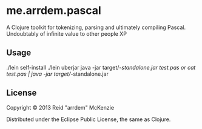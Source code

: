 # me.arrdem.pascal

A Clojure toolkit for tokenizing, parsing and ultimately compiling Pascal.
Undoubtably of infinite value to other people XP

## Usage

./lein self-install
./lein uberjar
java -jar target/*-standalone.jar test.pas
or
cat test.pas | java -jar target/*\-standalone.jar

## License

Copyright © 2013 Reid "arrdem" McKenzie

Distributed under the Eclipse Public License, the same as Clojure.

